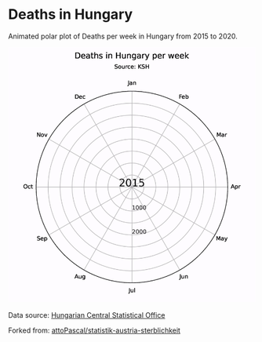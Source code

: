 # Deaths in Hungary

Animated polar plot of Deaths per week in Hungary from 2015 to 2020.

![Deaths in Hungary](https://github.com/kockabence/statistik-austria-sterblichkeit/blob/main/deaths.gif?raw=true)


Data source: [Hungarian Central Statistical Office][1]

Forked from: [attoPascal/statistik-austria-sterblichkeit][2]


[1]: https://www.ksh.hu/docs/hun/xstadat/xstadat_evkozi/e_wnh004f.html
[2]: https://github.com/attoPascal/statistik-austria-sterblichkeit

